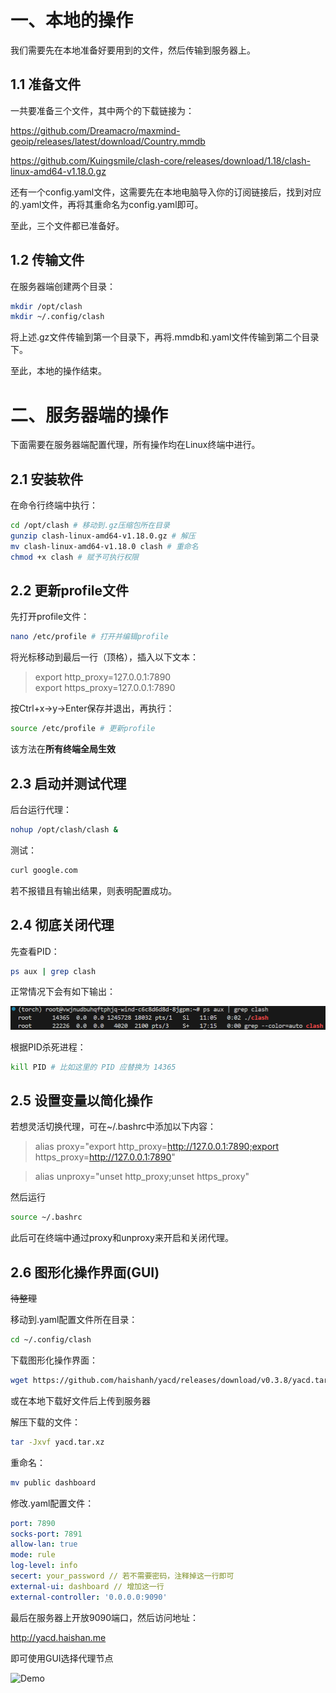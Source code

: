 # 一、本地的操作
我们需要先在本地准备好要用到的文件，然后传输到服务器上。

## 1.1 准备文件
一共要准备三个文件，其中两个的下载链接为：

https://github.com/Dreamacro/maxmind-geoip/releases/latest/download/Country.mmdb

https://github.com/Kuingsmile/clash-core/releases/download/1.18/clash-linux-amd64-v1.18.0.gz

还有一个config.yaml文件，这需要先在本地电脑导入你的订阅链接后，找到对应的.yaml文件，再将其重命名为config.yaml即可。

至此，三个文件都已准备好。

## 1.2 传输文件
在服务器端创建两个目录：

```bash
mkdir /opt/clash
mkdir ~/.config/clash
```

将上述.gz文件传输到第一个目录下，再将.mmdb和.yaml文件传输到第二个目录下。

至此，本地的操作结束。

# 二、服务器端的操作
下面需要在服务器端配置代理，所有操作均在Linux终端中进行。

## 2.1 安装软件
在命令行终端中执行：

```bash
cd /opt/clash # 移动到.gz压缩包所在目录
gunzip clash-linux-amd64-v1.18.0.gz # 解压
mv clash-linux-amd64-v1.18.0 clash # 重命名
chmod +x clash # 赋予可执行权限
```

## 2.2 更新profile文件
先打开profile文件：

```bash
nano /etc/profile # 打开并编辑profile
```

将光标移动到最后一行（顶格），插入以下文本：

> export http_proxy=127.0.0.1:7890\
> export https_proxy=127.0.0.1:7890

按Ctrl+x→y→Enter保存并退出，再执行：

```bash
source /etc/profile # 更新profile
```

该方法在**所有终端全局生效**

## 2.3 启动并测试代理
后台运行代理：

```bash
nohup /opt/clash/clash &
```

测试：

```bash
curl google.com
```

若不报错且有输出结果，则表明配置成功。

## 2.4 彻底关闭代理
先查看PID：

```bash
ps aux | grep clash
```

正常情况下会有如下输出：

![Alt](./figures/PID.png)

根据PID杀死进程：

```bash
kill PID # 比如这里的 PID 应替换为 14365
```

## 2.5 设置变量以简化操作
若想灵活切换代理，可在~/.bashrc中添加以下内容：

> alias proxy="export http_proxy=http://127.0.0.1:7890;export https_proxy=http://127.0.0.1:7890"

> alias unproxy="unset http_proxy;unset https_proxy"

然后运行

```bash
source ~/.bashrc
```

此后可在终端中通过proxy和unproxy来开启和关闭代理。

## 2.6 图形化操作界面(GUI)
~~待整理~~

移动到.yaml配置文件所在目录：

```bash
cd ~/.config/clash
```

下载图形化操作界面：

```bash
wget https://github.com/haishanh/yacd/releases/download/v0.3.8/yacd.tar.xz
```

或在本地下载好文件后上传到服务器

解压下载的文件：

```bash
tar -Jxvf yacd.tar.xz
```

重命名：

```bash
mv public dashboard
```

修改.yaml配置文件：

```yaml
port: 7890
socks-port: 7891
allow-lan: true
mode: rule
log-level: info
secert: your_password // 若不需要密码，注释掉这一行即可
external-ui: dashboard // 增加这一行
external-controller: '0.0.0.0:9090'
```

最后在服务器上开放9090端口，然后访问地址：

http://yacd.haishan.me

即可使用GUI选择代理节点

![Demo](./figures/demo.png)